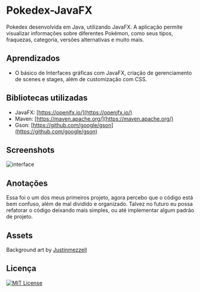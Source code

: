 
# Pokedex-JavaFX

Pokedex desenvolvida em Java, utilizando JavaFX. A aplicação permite visualizar informações sobre diferentes Pokémon, como seus tipos, fraquezas, categoria, versões alternativas e muito mais.
## Aprendizados

- O básico de Interfaces gráficas com JavaFX, criação de gerenciamento de scenes e stages, além de customização com CSS.
## Bibliotecas utilizadas

- JavaFX: [https://openjfx.io/](https://openjfx.io/)
- Maven: [https://maven.apache.org/](https://maven.apache.org/)
- Gson: [https://github.com/google/gson](https://github.com/google/gson)
## Screenshots

![interface](Interface_pokedex.png)

## Anotações

Essa foi o um dos meus primeiros projeto, agora percebo que o código está bem confuso, além de mal dividido e organizado. Talvez no futuro eu possa refatorar o código deixando mais simples, ou até implementar algum padrão de projeto.

## Assets
Background art by [Justinmezzell](http://justinmezzell.com/)

## Licença

[![MIT License](https://img.shields.io/badge/License-MIT-green.svg)](https://choosealicense.com/licenses/mit/)

